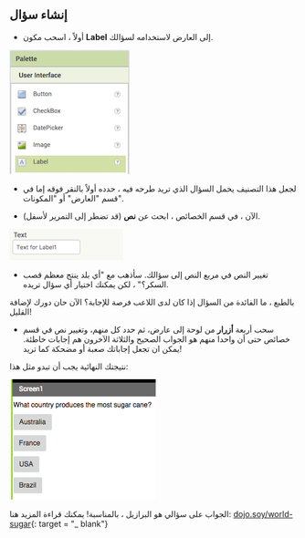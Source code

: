 ## إنشاء سؤال

+ أولاً ، اسحب مكون **Label** إلى العارض لاستخدامه لسؤالك.

![](images/Label.png)


+ لجعل هذا التصنيف يحمل السؤال الذي تريد طرحه فيه ، حدده أولاً بالنقر فوقه إما في قسم "العارض" أو "المكونات".

+ الآن ، في قسم الخصائص ، ابحث عن **نص** (قد تضطر إلى التمرير لأسفل).

![](images/Properties-text.png)

+ تغيير النص في مربع النص إلى سؤالك. سأذهب مع "أي بلد ينتج معظم قصب السكر؟" ، لكن يمكنك اختيار أي سؤال تريده.

بالطبع ، ما الفائدة من السؤال إذا كان لدى اللاعب فرصة للإجابة؟ الآن حان دورك لإضافة القليل!

+ سحب أربعة **أزرار** من لوحة إلى عارض، ثم حدد كل منهم، وتغيير نص في قسم خصائص حتى أن واحدا منهم هو الجواب الصحيح والثلاثة الآخرون هم إجابات خاطئة. يمكن ان تجعل إجاباتك صعبة أو مضحكة كما تريد!

نتيجتك النهائية يجب أن تبدو مثل هذا:

![](images/qn1.png)

الجواب على سؤالي هو البرازيل ، بالمناسبة! يمكنك قراءة المزيد هنا: [dojo.soy/world-sugar](http://dojo.soy/world-sugar){: target = "_ blank"}
